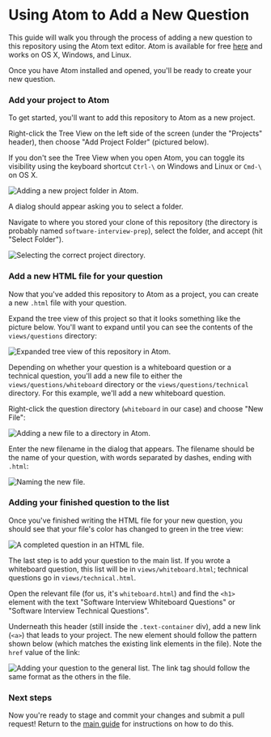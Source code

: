 # Using Atom to Add a New Question

This guide will walk you through the process of adding a new question
to this repository using the Atom text editor. Atom is available for free
[here](https://atom.io) and works on OS X, Windows, and Linux.

Once you have Atom installed and opened, you'll be ready to create your new
question.

### Add your project to Atom

To get started, you'll want to add this repository to Atom as a new project.

Right-click the Tree View on the left side of the screen (under the "Projects"
header), then choose "Add Project Folder" (pictured below).

If you don't see the Tree View when you open Atom, you can toggle its visibility
using the keyboard shortcut `Ctrl-\` on Windows and Linux or `Cmd-\` on OS X.

![Adding a new project folder in Atom.][add-project]

A dialog should appear asking you to select a folder.

Navigate to where you stored your clone of this repository (the directory is
probably named `software-interview-prep`), select the folder, and accept
(hit "Select Folder").

![Selecting the correct project directory.][select-project-folder]

### Add a new HTML file for your question

Now that you've added this repository to Atom as a project, you can create a
new `.html` file with your question.

Expand the tree view of this project so that it looks something like the picture below.
You'll want to expand until you can see the contents of the `views/questions` directory:

![Expanded tree view of this repository in Atom.][expand-tree-view]

Depending on whether your question is a whiteboard question or a technical question,
you'll add a new file to either the `views/questions/whiteboard` directory or
the `views/questions/technical` directory. For this example, we'll add a
new whiteboard question.

Right-click the question directory (`whiteboard` in our case) and choose "New File":

![Adding a new file to a directory in Atom.][add-new-file]

Enter the new filename in the dialog that appears.
The filename should be the name of your question, with words separated by dashes,
ending with `.html`:

![Naming the new file.][name-new-file]

### Adding your finished question to the list

Once you've finished writing the HTML file for your new question, you should see
that your file's color has changed to green in the tree view:

![A completed question in an HTML file.][finished-question]

The last step is to add your question to the main list. If you wrote a whiteboard
question, this list will be in `views/whiteboard.html`; technical
questions go in `views/technical.html`.

Open the relevant file (for us, it's `whiteboard.html`) and find the `<h1>`
element with the text "Software Interview Whiteboard Questions" or
"Software Interview Technical Questions".

Underneath this header (still inside the `.text-container` div), add a new link
(`<a>`) that leads to your project. The new element should follow the pattern
shown below (which matches the existing link elements in the file). Note the
`href` value of the link:

![Adding your question to the general list. The link tag should follow the same format as the others in the file.][add-question-to-list]

### Next steps

Now you're ready to stage and commit your changes and submit a pull request!
Return to the [main guide](../README.md) for instructions on how to do this.



[add-project]: ../images/editor-atom/add-project.png
[select-project-folder]: ../images/editor-atom/select-project-folder.png
[expand-tree-view]: ../images/editor-atom/expand-tree-view.png
[add-new-file]: ../images/editor-atom/add-new-file.png
[name-new-file]: ../images/editor-atom/name-new-file.png
[finished-question]: ../images/editor-atom/finished-question.png
[add-question-to-list]: ../images/editor-atom/add-question-to-list.png
